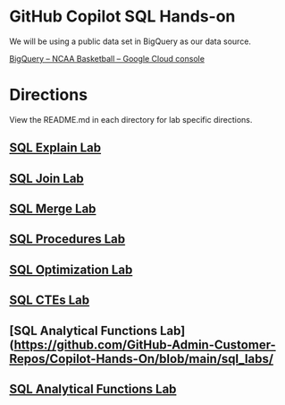 # GitHub Copilot SQL Hands-on

We will be using a public data set in BigQuery as our data source.

[BigQuery – NCAA Basketball – Google Cloud console](https://console.cloud.google.com/bigquery(cameo:product/ncaa-bb-public/ncaa-basketball))


# Directions

View the README.md in each directory for lab specific directions.


## [SQL Explain Lab](https://github.com/GitHub-Admin-Customer-Repos/Copilot-Hands-On/blob/main/sql_labs/sql_explain.sql)
## [SQL Join Lab](https://github.com/GitHub-Admin-Customer-Repos/Copilot-Hands-On/blob/main/sql_labs/sql_join.md)
## [SQL Merge Lab](https://github.com/GitHub-Admin-Customer-Repos/Copilot-Hands-On/blob/main/sql_labs/sql_merge.md)
## [SQL Procedures Lab](https://github.com/GitHub-Admin-Customer-Repos/Copilot-Hands-On/blob/main/sql_labs/sql_procedures.md)
## [SQL Optimization Lab](https://github.com/GitHub-Admin-Customer-Repos/Copilot-Hands-On/blob/main/sql_labs/sql_optimization.md)
## [SQL CTEs Lab](https://github.com/GitHub-Admin-Customer-Repos/Copilot-Hands-On/blob/main/sql_labs/sql_CTEs.md)
## [SQL Analytical Functions Lab](https://github.com/GitHub-Admin-Customer-Repos/Copilot-Hands-On/blob/main/sql_labs/
## [SQL Analytical Functions Lab](https://github.com/GitHub-Admin-Customer-Repos/Copilot-Hands-On/blob/main/sql_dbt_unit_tests_labs/sql_analytical_functions.md)
